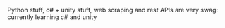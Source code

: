 Python stuff, c# + unity stuff, web scraping and rest APIs are very swag: currently learning c# and unity




